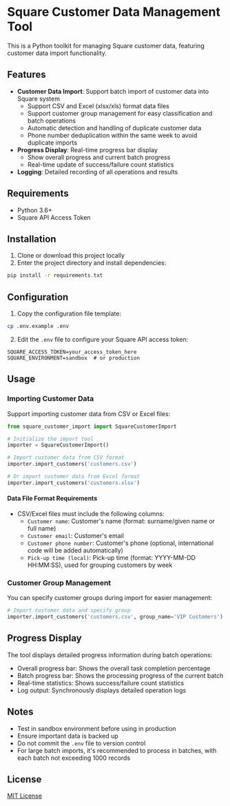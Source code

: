 # Square Customer Data Management Tool

This is a Python toolkit for managing Square customer data, featuring customer data import functionality.

## Features

- **Customer Data Import**: Support batch import of customer data into Square system
  - Support CSV and Excel (xlsx/xls) format data files
  - Support customer group management for easy classification and batch operations
  - Automatic detection and handling of duplicate customer data
  - Phone number deduplication within the same week to avoid duplicate imports
- **Progress Display**: Real-time progress bar display
  - Show overall progress and current batch progress
  - Real-time update of success/failure count statistics
- **Logging**: Detailed recording of all operations and results

## Requirements

- Python 3.6+
- Square API Access Token

## Installation

1. Clone or download this project locally
2. Enter the project directory and install dependencies:

```bash
pip install -r requirements.txt
```

## Configuration

1. Copy the configuration file template:
```bash
cp .env.example .env
```

2. Edit the `.env` file to configure your Square API access token:
```env
SQUARE_ACCESS_TOKEN=your_access_token_here
SQUARE_ENVIRONMENT=sandbox  # or production
```

## Usage

### Importing Customer Data

Support importing customer data from CSV or Excel files:

```python
from square_customer_import import SquareCustomerImport

# Initialize the import tool
importer = SquareCustomerImport()

# Import customer data from CSV format
importer.import_customers('customers.csv')

# Or import customer data from Excel format
importer.import_customers('customers.xlsx')
```

#### Data File Format Requirements

- CSV/Excel files must include the following columns:
  - `Customer name`: Customer's name (format: surname/given name or full name)
  - `Customer email`: Customer's email
  - `Customer phone number`: Customer's phone (optional, international code will be added automatically)
  - `Pick-up time (local)`: Pick-up time (format: YYYY-MM-DD HH:MM:SS), used for grouping customers by week

### Customer Group Management

You can specify customer groups during import for easier management:

```python
# Import customer data and specify group
importer.import_customers('customers.csv', group_name='VIP Customers')
```

## Progress Display

The tool displays detailed progress information during batch operations:

- Overall progress bar: Shows the overall task completion percentage
- Batch progress bar: Shows the processing progress of the current batch
- Real-time statistics: Shows success/failure count statistics
- Log output: Synchronously displays detailed operation logs

## Notes

- Test in sandbox environment before using in production
- Ensure important data is backed up
- Do not commit the `.env` file to version control
- For large batch imports, it's recommended to process in batches, with each batch not exceeding 1000 records

## License

[MIT License](LICENSE)